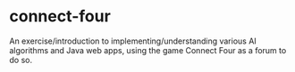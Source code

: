 # connect-four
An exercise/introduction to implementing/understanding various AI algorithms and Java web apps, using the game Connect Four as a forum to do so.
